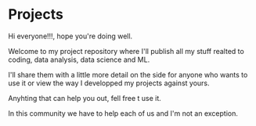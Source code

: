 # Projects
Hi everyone!!!, hope you're doing well.

Welcome to my project repository where I'll publish all my stuff realted to coding, data analysis, data science and ML.

I'll share them with a little more detail on the side for anyone who wants to use it or view the way I developped my projects against yours.

Anyhting that can help you out, fell free t use it.

In this community we have to help each of us and I'm not an exception.
